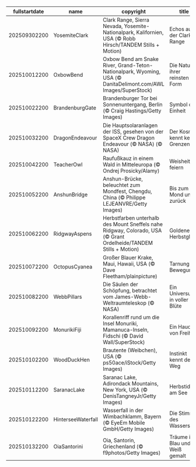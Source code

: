 |fullstartdate|name|copyright|title|image|
|--|--|--|--|--|
202509302200|YosemiteClark|Clark Range, Sierra Nevada, Yosemite-Nationalpark, Kalifornien, USA (© Robb Hirsch/TANDEM Stills + Motion)|Echos aus der Clark Range|![](/de-DE/2025/10/202509302200YosemiteClark.jpg)|
202510012200|OxbowBend|Oxbow Bend am Snake River, Grand-Teton-Nationalpark, Wyoming, USA (© DanitaDelimont.com/AWL Images/SuperStock)|Die Natur in ihrer reinsten Form|![](/de-DE/2025/10/202510012200OxbowBend.jpg)|
202510022200|BrandenburgGate|Brandenburger Tor bei Sonnenuntergang, Berlin (© Craig Hastings/Getty Images)|Symbol der Einheit|![](/de-DE/2025/10/202510022200BrandenburgGate.jpg)|
202510032200|DragonEndeavour|Die Hauptsolaranlagen der ISS, gesehen von der SpaceX Crew Dragon Endeavour (© NASA)  (© NASA)|Der Kosmos kennt keine Grenzen|![](/de-DE/2025/10/202510032200DragonEndeavour.jpg)|
202510042200|TeacherOwl|Raufußkauz in einem Wald in Mitteleuropa (© Ondrej Prosicky/Alamy)|Weisheit feiern|![](/de-DE/2025/10/202510042200TeacherOwl.jpg)|
202510052200|AnshunBridge|Anshun-Brücke, beleuchtet zum Mondfest, Chengdu, China (© Philippe LEJEANVRE/Getty Images)|Bis zum Mond und zurück|![](/de-DE/2025/10/202510052200AnshunBridge.jpg)|
202510062200|RidgwayAspens|Herbstfarben unterhalb des Mount Sneffels nahe Ridgway, Colorado, USA (© Grant Ordelheide/TANDEM Stills + Motion)|Goldener Herbstglanz|![](/de-DE/2025/10/202510062200RidgwayAspens.jpg)|
202510072200|OctopusCyanea|Großer Blauer Krake, Maui, Hawaii, USA (© Dave Fleetham/plainpicture)|Tarnung in Bewegung|![](/de-DE/2025/10/202510072200OctopusCyanea.jpg)|
202510082200|WebbPillars|Die Säulen der Schöpfung, betrachtet vom James-Webb-Weltraumteleskop (© NASA)|Ein Universum in voller Blüte|![](/de-DE/2025/10/202510082200WebbPillars.jpg)|
202510092200|MonurikiFiji|Korallenriff rund um die Insel Monuriki, Mamanuca-Inseln, Fidschi (© David Wall/SuperStock)|Ein Hauch von Freiheit|![](/de-DE/2025/10/202510092200MonurikiFiji.jpg)|
202510102200|WoodDuckHen|Brautente (Weibchen), USA (© ps50ace/iStock/Getty Images)|Instinkt kennt den Weg|![](/de-DE/2025/10/202510102200WoodDuckHen.jpg)|
202510112200|SaranacLake|Saranac Lake, Adirondack Mountains, New York, USA (© DenisTangneyJr/Getty Images)|Herbstidylle am See|![](/de-DE/2025/10/202510112200SaranacLake.jpg)|
202510122200|HinterseeWaterfall|Wasserfall in der Wimbachklamm, Bayern (© EyeEm Mobile GmbH/Getty Images)|Die Stimme des Wassers|![](/de-DE/2025/10/202510122200HinterseeWaterfall.jpg)|
202510132200|OiaSantorini|Oia, Santorin, Griechenland (© f9photos/Getty Images)|Träume in Blau und Weiß gemalt|![](/de-DE/2025/10/202510132200OiaSantorini.jpg)|
